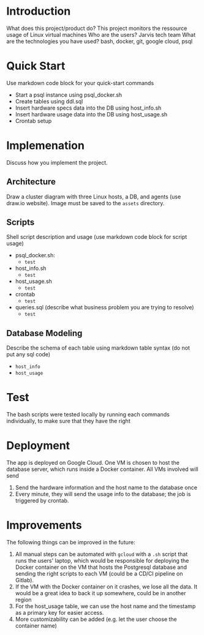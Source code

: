 # Introduction
What does this project/product do?
This project monitors the ressource usage of Linux virtual machines
Who are the users?
Jarvis tech team
What are the technologies you have used?
bash, docker, git, google cloud, psql

# Quick Start
Use markdown code block for your quick-start commands
- Start a psql instance using psql_docker.sh
- Create tables using ddl.sql
- Insert hardware specs data into the DB using host_info.sh
- Insert hardware usage data into the DB using host_usage.sh
- Crontab setup

# Implemenation
Discuss how you implement the project.

## Architecture
Draw a cluster diagram with three Linux hosts, a DB, and agents (use draw.io website). Image must be saved to the `assets` directory.

## Scripts
Shell script description and usage (use markdown code block for script usage)
- psql_docker.sh:
  - `test`
- host_info.sh
  - `test`
- host_usage.sh
  - `test`
- crontab
  - `test`
- queries.sql (describe what business problem you are trying to resolve)
  - `test`

## Database Modeling
Describe the schema of each table using markdown table syntax (do not put any sql code)
- `host_info`
- `host_usage`

# Test
The bash scripts were tested locally by running each commands individually, to make sure that they have the right 

# Deployment
The app is deployed on Google Cloud. One VM is chosen to host the database server, which runs inside a Docker container. All VMs involved will send
1. Send the hardware information and the host name to the database once
2. Every minute, they will send the usage info to the database; the job is triggered by crontab.

# Improvements
The following things can be improved in the future:
1. All manual steps can be automated with `gcloud` with a `.sh` script that runs the users' laptop, which would be responsible for deploying the Docker container on the VM that hosts the Postgresql database and sending the right scripts to each VM (could be a CD/CI pipeline on Gitlab).
2. If the VM with the Docker container on it crashes, we lose all the data. It would be a great idea to back it up somewhere, could be in another region
3. For the host_usage table, we can use the host name and the timestamp as a primary key for easier access.
4. More customizability can be added (e.g. let the user choose the container name)